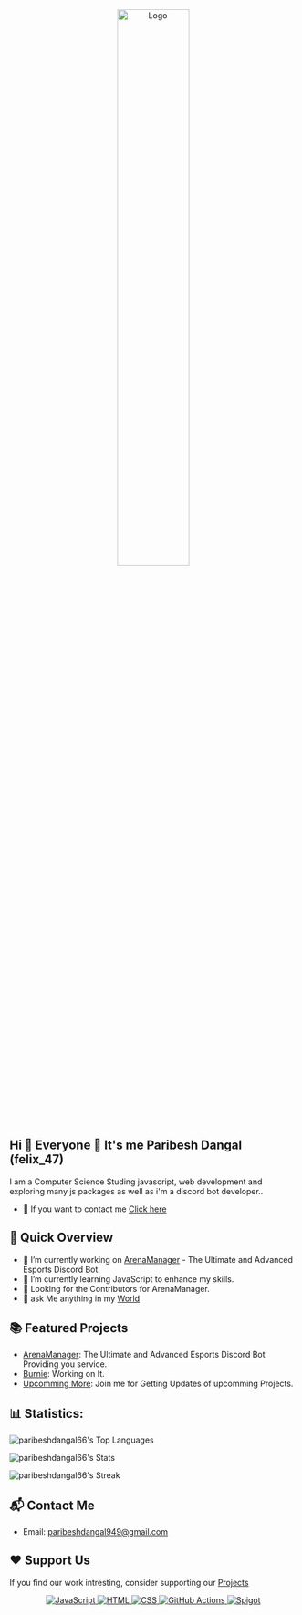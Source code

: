 <div align="center">
  <img src="https://media.discordapp.net/attachments/1199286559120314449/1206832212482326568/png.png?ex=65dd7115&is=65cafc15&hm=9f02ed3b829e34f93fa92204bd99251ff8bf9ac86561e7d8d8eeea7a50a40bfc&=&format=webp&quality=lossless&width=1024&height=393" alt="Logo" width="50%">
</div>


## Hi 👋 Everyone 👥 It's me Paribesh Dangal (felix_47)

I am a Computer Science Studing javascript, web development and exploring many js packages as well as i'm a discord bot developer..
- 🤙 If you want to contact me [Click here](https://discord.gg/Q52p7cuBHY)

## 🚀 Quick Overview

- 🔭 I’m currently working on [ArenaManager](https://github.com/arenamanagerofficial/arenamanager/blob/main/README.md) -  The Ultimate and Advanced Esports Discord Bot.
- 🌱 I’m currently learning JavaScript to enhance my skills.
- 👥 Looking for the Contributors for ArenaManager.
- 💬 ask Me anything in my [World](https://discord.gg/Q52p7cuBHY)
  
## 📚 Featured Projects 

- [ArenaManager](https://github.com/arenamanagerofficial/arenamanager/blob/main/README.md): The Ultimate and Advanced Esports Discord Bot Providing you service.
- [Burnie](): Working on It.
- [Upcomming More](https://discord.gg/Q52p7cuBHY): Join me for Getting Updates of upcomming Projects.

## 📊 Statistics: 

![paribeshdangal66's Top Languages](https://github-readme-stats.vercel.app/api/top-langs/?username=paribeshdangal66&theme=vue-dark&show_icons=true&hide_border=true&layout=compact)

![paribeshdangal66's Stats](https://github-readme-stats.vercel.app/api?username=paribeshdangal66&theme=vue-dark&show_icons=true&hide_border=true&count_private=true)

![paribeshdangal66's Streak](https://github-readme-streak-stats.herokuapp.com/?user=paribeshdangal66&theme=vue-dark&hide_border=true)


## 📬 Contact Me
- Email: paribeshdangal949@gmail.com

## ❤ Support Us

If you find our work intresting, consider supporting our [Projects](https://discord.gg/Q52p7cuBHY)

<p align="center">
<a href="https://www.javascript.com/" target="_blank">
  <img src="https://img.shields.io/badge/JavaScript-%23F7DF1E.svg?style=flat-square&logo=javascript&logoColor=black" alt="JavaScript">
</a>
<a href="https://html.com/" target="_blank">
  <img src="https://img.shields.io/badge/HTML-%23E34F26.svg?style=flat-square&logo=html5&logoColor=white" alt="HTML">
</a>
<a href="https://www.w3.org/Style/CSS/Overview.en.html" target="_blank">
  <img src="https://img.shields.io/badge/CSS-%231572B6.svg?style=flat-square&logo=css3&logoColor=white" alt="CSS">
</a>
<a href="https://github.com/features/actions" target="_blank">
  <img src="https://img.shields.io/badge/GitHub%20Actions-%232671E5.svg?style=flat-square&logo=github-actions&logoColor=white" alt="GitHub Actions">
</a>
<a href="https://www.spigotmc.org/" target="_blank">
  <img src="https://img.shields.io/badge/Spigot-%23518FAC.svg?style=flat-square&logo=spigot&logoColor=white" alt="Spigot">
</a>
</p>

